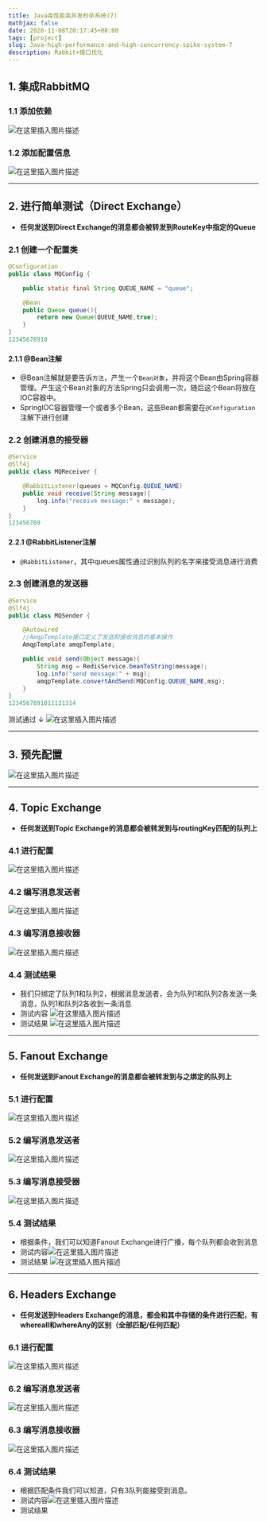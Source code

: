 ```yaml
---
title: Java高性能高并发秒杀系统(7)
mathjax: false
date: 2020-11-08T20:17:45+08:00
tags: [project]
slug: Java-high-performance-and-high-concurrency-spike-system-7
description: Rabbit+接口优化
---
```


## 1. 集成RabbitMQ

### 1.1 添加依赖

![在这里插入图片描述](https://cdn.kayleh.top/gh/kayleh/cdn2/Java高性能高并发秒杀系统/20200716163301517.png)

### 1.2 添加配置信息

![在这里插入图片描述](https://cdn.kayleh.top/gh/kayleh/cdn2/Java高性能高并发秒杀系统/20200716163454589.png)

------

## 2. 进行简单测试（Direct Exchange）

- **任何发送到Direct Exchange的消息都会被转发到RouteKey中指定的Queue**

### 2.1 创建一个配置类

```java
@Configuration
public class MQConfig {

    public static final String QUEUE_NAME = "queue";

    @Bean
    public Queue queue(){
        return new Queue(QUEUE_NAME,true);
    }
}
12345678910
```

#### 2.1.1 @Bean注解

- @Bean注解就是要告诉`方法`，产生一个`Bean对象`，并将这个Bean由Spring容器管理。产生这个Bean对象的方法Spring只会调用一次，随后这个Bean将放在IOC容器中。
- SpringIOC容器管理一个或者多个Bean，这些Bean都需要在`@Configuration`注解下进行创建

### 2.2 创建消息的接受器

```java
@Service
@Slf4j
public class MQReceiver {

    @RabbitListener(queues = MQConfig.QUEUE_NAME)
    public void receive(String message){
        log.info("receive message:" + message);
    }
}
123456789
```

#### 2.2.1 @RabbitListener注解

- `@RabbitListener`，其中queues属性通过识别队列的名字来接受消息进行消费

### 2.3 创建消息的发送器

```java
@Service
@Slf4j
public class MQSender {

    @Autowired
    //AmqpTemplate接口定义了发送和接收消息的基本操作
    AmqpTemplate amqpTemplate;

    public void send(Object message){
        String msg = RedisService.beanToString(message);
        log.info("send message:" + msg);
        amqpTemplate.convertAndSend(MQConfig.QUEUE_NAME,msg);
    }
}
1234567891011121314
```

测试通过 ↓
![在这里插入图片描述](https://cdn.kayleh.top/gh/kayleh/cdn2/Java高性能高并发秒杀系统/20200716165300289.png)

------

## 3. 预先配置

![在这里插入图片描述](https://cdn.kayleh.top/gh/kayleh/cdn2/Java高性能高并发秒杀系统/20200716194032540.png)

------

## 4. Topic Exchange

- **任何发送到Topic Exchange的消息都会被转发到与routingKey匹配的队列上**

### 4.1 进行配置

![在这里插入图片描述](https://cdn.kayleh.top/gh/kayleh/cdn2/Java高性能高并发秒杀系统/20200716194739570.png)

### 4.2 编写消息发送者

![在这里插入图片描述](https://cdn.kayleh.top/gh/kayleh/cdn2/Java高性能高并发秒杀系统/20200716194916953.png)

### 4.3 编写消息接收器

![在这里插入图片描述](https://cdn.kayleh.top/gh/kayleh/cdn2/Java高性能高并发秒杀系统/20200716195031442.png)

### 4.4 测试结果

- 我们只绑定了队列1和队列2，根据消息发送者，会为队列1和队列2各发送一条消息，队列1和队列2各收到一条消息
- 测试内容
  ![在这里插入图片描述](https://cdn.kayleh.top/gh/kayleh/cdn2/Java高性能高并发秒杀系统/2020071619525022.png)
- 测试结果
  ![在这里插入图片描述](https://cdn.kayleh.top/gh/kayleh/cdn2/Java高性能高并发秒杀系统/20200716195331704.png)

------

## 5. Fanout Exchange

- **任何发送到Fanout Exchange的消息都会被转发到与之绑定的队列上**

### 5.1 进行配置

![在这里插入图片描述](https://cdn.kayleh.top/gh/kayleh/cdn2/Java高性能高并发秒杀系统/20200716195912138.png)

### 5.2 编写消息发送者

![在这里插入图片描述](https://cdn.kayleh.top/gh/kayleh/cdn2/Java高性能高并发秒杀系统/2020071620004565.png)

### 5.3 编写消息接受器

![在这里插入图片描述](https://cdn.kayleh.top/gh/kayleh/cdn2/Java高性能高并发秒杀系统/20200716195031442-1607862601760.png)

### 5.4 测试结果

- 根据条件，我们可以知道Fanout Exchange进行广播，每个队列都会收到消息
- 测试内容![在这里插入图片描述](https://cdn.kayleh.top/gh/kayleh/cdn2/Java高性能高并发秒杀系统/20200716200231166.png)
- 测试结果
  ![在这里插入图片描述](https://cdn.kayleh.top/gh/kayleh/cdn2/Java高性能高并发秒杀系统/2020071620031624.png)

------

## 6. Headers Exchange

- **任何发送到Headers Exchange的消息，都会和其中存储的条件进行匹配，有whereall和whereAny的区别（全部匹配/任何匹配）**

### 6.1 进行配置

![在这里插入图片描述](https://cdn.kayleh.top/gh/kayleh/cdn2/Java高性能高并发秒杀系统/20200716193836266.png)

### 6.2 编写消息发送者

![在这里插入图片描述](https://cdn.kayleh.top/gh/kayleh/cdn2/Java高性能高并发秒杀系统/20200716193713119.png)

### 6.3 编写消息接收器

![在这里插入图片描述](https://cdn.kayleh.top/gh/kayleh/cdn2/Java高性能高并发秒杀系统/20200716194217567.png)

### 6.4 测试结果

- 根据匹配条件我们可以知道，只有3队列能接受到消息。
- 测试内容![在这里插入图片描述](https://cdn.kayleh.top/gh/kayleh/cdn2/Java高性能高并发秒杀系统/2020071619431467.png)
- 测试结果
